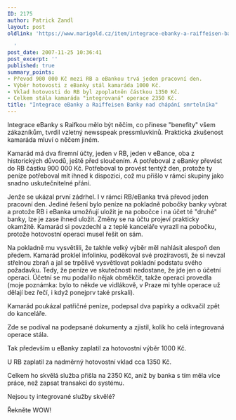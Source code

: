 ```yaml
---
ID: 2175
author: Patrick Zandl
layout: post
oldlink: 'https://www.marigold.cz/item/integrace-ebanky-a-raiffeisen-banky-nad-chapani-smrtelnika

  '
post_date: 2007-11-25 10:36:41
post_excerpt: ''
published: true
summary_points:
- Převod 900 000 Kč mezi RB a eBankou trvá jeden pracovní den.
- Výběr hotovosti z eBanky stál kamaráda 1000 Kč.
- Vklad hotovosti do RB byl zpoplatněn částkou 1350 Kč.
- Celkem stála kamaráda "integrovaná" operace 2350 Kč.
title: "Integrace eBanky a Raiffeisen Banky nad chápání smrtelníka"
---
```


Integrace eBanky s Raifkou mělo být něčím, co přinese "benefity" všem zákazníkům, tvrdil vzletný newsspeak pressmluvkinů. Praktická zkušenost kamaráda mluví o něčem jiném. 

Kamarád má dva firemní účty, jeden v RB, jeden v eBance, oba z historických důvodů, ještě před sloučením. A potřeboval z eBanky převést do RB částku 900 000 Kč. Potřeboval to provést tentýž den, protože ty peníze potřeboval mít ihned k dispozici, což mu přišlo v rámci skupiny jako snadno uskutečnitelné přání. 

Jenže se ukázal první zádrhel. I v rámci RB/eBanka trvá převod jeden pracovní den. Jediné řešení bylo peníze na pokladně pobočky banky vybrat a protože RB i eBanka umožňují uložit je na pobočce i na účet té "druhé" banky, lze je zase ihned uložit. Změny se na účtu projeví prakticky okamžitě. Kamarád si povzdechl a z teplé kanceláře vyrazll na pobočku, protože hotovostní operaci musel řešit on sám. 

Na pokladně mu vysvětlili, že takhle velký výběr měl nahlásit alespoň den předem. Kamarád proklel infolinku, poděkoval své prozíravosti, že si nevzal střelnou zbraň a jal se trpělivě vysvětlovat pokladní podstatu svého požadavku. Tedy, že peníze ve skutečnosti nedostane, že jde jen o účetní operaci. Účetní se mu podařilo nějak obměkčit, takže operaci provedla (moje poznámka: bylo to někde ve vidlákově, v Praze mi tyhle operace už dělají bez řečí, i když ponejprv také prskali).

Kamarád poukázal patřičné peníze, podepsal dva papírky a odkvačil zpět do kanceláře. 

Zde se podíval na podepsané dokumenty a zjistil, kolik ho celá integrovaná operace stála. 

Tak především u eBanky zaplatil za hotovostní výběr 1000 Kč. 

U RB zaplatil za nadměrný hotovostní vklad cca 1350 Kč. 

Celkem ho skvělá služba přišla na 2350 Kč, aniž by banka s tím měla více práce, než zapsat transakci do systému. 

Nejsou ty integrované služby skvělé? 

Řekněte WOW!